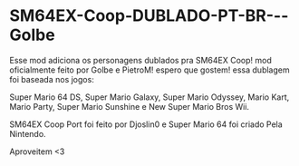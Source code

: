 # SM64EX-Coop-DUBLADO-PT-BR---Golbe
Esse mod adiciona os personagens dublados pra SM64EX Coop! mod oficialmente feito por Golbe e PietroM! espero que gostem! 
essa dublagem foi baseada nos jogos: 

Super Mario 64 DS,  Super Mario Galaxy,  Super Mario Odyssey,  Mario Kart,  Mario Party,  Super Mario Sunshine e New Super Mario Bros Wii.

SM64EX Coop Port foi feito por Djoslin0 e Super Mario 64 foi criado Pela Nintendo.

Aproveitem <3
